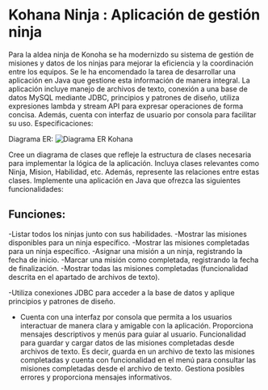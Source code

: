 # Kohana Ninja : Aplicación de gestión ninja

Para la aldea ninja de Konoha se ha modernizdo su sistema de gestión de misiones y datos de los ninjas para mejorar la eficiencia y la coordinación entre los equipos. Se le ha encomendado la tarea de desarrollar una aplicación en Java que gestione esta información de manera integral. La aplicación incluye manejo de archivos de texto, conexión a una base de datos MySQL mediante JDBC, principios y patrones de diseño, utiliza expresiones lambda y stream API para expresar operaciones de forma concisa. Además, cuenta con interfaz de usuario por consola para facilitar su uso.
Especificaciones:

Diagrama ER: 
![Diagrama ER Kohana](https://github.com/user-attachments/assets/bc3008d9-b88e-4f71-ac8c-ebc324cab04a)



  Cree un diagrama de clases que refleje la estructura de clases necesaria para implementar la lógica de la aplicación. Incluya clases relevantes como Ninja, Mision, Habilidad, etc. Además, represente las relaciones entre estas clases.
  Implemente una aplicación en Java que ofrezca las siguientes funcionalidades:

## Funciones:

-Listar todos los ninjas junto con sus habilidades.
-Mostrar las misiones disponibles para un ninja específico.
-Mostrar las misiones completadas para un ninja específico.
-Asignar una misión a un ninja, registrando la fecha de inicio.
-Marcar una misión como completada, registrando la fecha de finalización.
-Mostrar todas las misiones completadas (funcionalidad descrita en el apartado de archivos de texto).


-Utiliza conexiones JDBC para acceder a la base de datos y aplique principios y patrones de diseño.
- Cuenta con una interfaz por consola que permita a los usuarios interactuar de manera clara y amigable con la aplicación. Proporciona mensajes descriptivos y menús para guiar al usuario.
Funcionalidad para guardar y cargar datos de las misiones completadas desde archivos de texto. Es decir, guarda en un archivo de texto las misiones completadas y cuenta con funcionalidad en el menú para consultar las misiones completadas desde el archivo de texto. Gestiona posibles errores y proporciona mensajes informativos.
